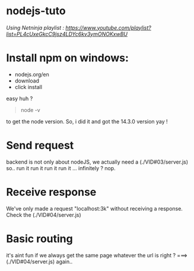 # nodejs-tuto
###### Using Netninja playlist : https://www.youtube.com/playlist?list=PL4cUxeGkcC9jsz4LDYc6kv3ymONOKxwBU

# Install npm on windows:
- nodejs.org/en
- download
- click install 

easy huh ?
> node -v

to get the node version.
So, i did it and got the 14.3.0 version yay !

# Send request
backend is not only about nodeJS, we actually need a (./VID#03/server.js)
so.. run it run it run it run it ... infinitely ? nop.
# Receive response
We've only made a request "localhost:3k" without receiving a response.
Check the (./VID#04/server.js)
# Basic routing
it's aint fun if we always get the same page whatever the url is right ?
===> (./VID#04/server.js) again..
